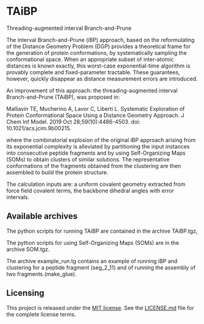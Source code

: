 # TAiBP
Threading-augmented interval Branch-and-Prune

The interval Branch-and-Prune (iBP) approach, based on the reformulating of the
Distance Geometry Problem (DGP) provides a theoretical frame for the generation
of protein conformations, by systematically sampling the conformational space.
When an appropriate subset of inter-atomic distances is known exactly,
this worst-case exponential-time algorithm is provably complete and
fixed-parameter tractable. These guarantees, however, quickly
disappear as distance measurement errors are introduced.

An improvement of this approach: the threading-augmented interval Branch-and-Prune
(TAiBP), was proposed in:

Malliavin TE, Mucherino A, Lavor C, Liberti L. Systematic Exploration of Protein
Conformational Space Using a Distance Geometry Approach. J Chem Inf Model. 2019
Oct 28;59(10):4486-4503. doi: 10.1021/acs.jcim.9b00215.

where the combinatorial explosion of the original iBP approach arising from its
exponential complexity is alleviated by partitioning the input instances into
consecutive peptide fragments and by using Self-Organizing Maps (SOMs)
to obtain clusters of similar solutions. The representative conformations
of the fragments obtained from the clustering are then assembled to build the
protein structure.

The calculation inputs are: a uniform covalent geometry extracted from force field
covalent terms, the backbone dihedral angles with error intervals.

## Available archives

The python scripts for running TAiBP are contained in the archive TAiBP.tgz,

The python scripts for using Self-Organizing Maps (SOMs) are in the archive SOM.tgz.

The archive example_run.tg contains an example of running iBP and clustering for
a peptide fragment (seg_2_11) and of running the assembly of two fragments (make_glue).

## Licensing

This project is released under the
[MIT license](https://opensource.org/licenses/MIT). See the
[LICENSE.md](LICENSE.md) file for the complete license terms.
